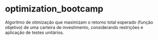 # optimization_bootcamp
Algoritmo de otimização que maximizam o retorno total esperado (função objetivo) de uma carteira de investimento, considerando restrições e aplicação de testes unitários.
